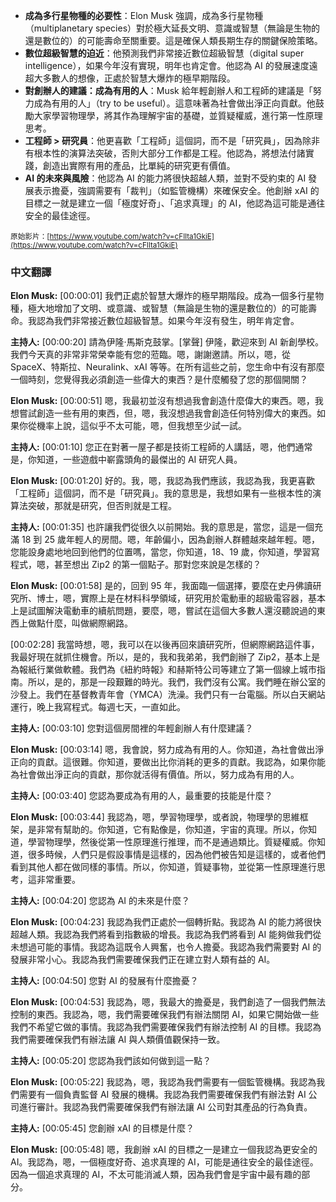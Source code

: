 <!-- summary -->
- **成為多行星物種的必要性**：Elon Musk 強調，成為多行星物種（multiplanetary species）對於極大延長文明、意識或智慧（無論是生物的還是數位的）的可能壽命至關重要。這是確保人類長期生存的關鍵保險策略。
- **數位超級智慧的迫近**：他預測我們非常接近數位超級智慧（digital super intelligence），如果今年沒有實現，明年也肯定會。他認為 AI 的發展速度遠超大多數人的想像，正處於智慧大爆炸的極早期階段。
- **對創辦人的建議：成為有用的人**：Musk 給年輕創辦人和工程師的建議是「努力成為有用的人」（try to be useful）。這意味著為社會做出淨正向貢獻。他鼓勵大家學習物理學，將其作為理解宇宙的基礎，並質疑權威，進行第一性原理思考。
- **工程師 > 研究員**：他更喜歡「工程師」這個詞，而不是「研究員」，因為除非有根本性的演算法突破，否則大部分工作都是工程。他認為，將想法付諸實踐，創造出實際有用的產品，比單純的研究更有價值。
- **AI 的未來與風險**：他認為 AI 的能力將很快超越人類，並對不受約束的 AI 發展表示擔憂，強調需要有「裁判」（如監管機構）來確保安全。他創辦 xAI 的目標之一就是建立一個「極度好奇」、「追求真理」的 AI，他認為這可能是通往安全的最佳途徑。
<!-- endsummary -->

<small>原始影片：[https://www.youtube.com/watch?v=cFIlta1GkiE](https://www.youtube.com/watch?v=cFIlta1GkiE)</small>

### 中文翻譯

**Elon Musk:** [00:00:01]
我們正處於智慧大爆炸的極早期階段。成為一個多行星物種，極大地增加了文明、或意識、或智慧（無論是生物的還是數位的）的可能壽命。我認為我們非常接近數位超級智慧。如果今年沒有發生，明年肯定會。

**主持人:** [00:00:20]
請為伊隆·馬斯克鼓掌。[掌聲] 伊隆，歡迎來到 AI 新創學校。我們今天真的非常非常榮幸能有您的蒞臨。嗯，謝謝邀請。所以，嗯，從 SpaceX、特斯拉、Neuralink、xAI 等等。在所有這些之前，您生命中有沒有那麼一個時刻，您覺得我必須創造一些偉大的東西？是什麼觸發了您的那個開關？

**Elon Musk:** [00:00:51]
嗯，我最初並沒有想過我會創造什麼偉大的東西。嗯，我想嘗試創造一些有用的東西，但，嗯，我沒想過我會創造任何特別偉大的東西。如果你從機率上說，這似乎不太可能，嗯，但我想至少試一試。

**主持人:** [00:01:10]
您正在對著一屋子都是技術工程師的人講話，嗯，他們通常是，你知道，一些遊戲中嶄露頭角的最傑出的 AI 研究人員。

**Elon Musk:** [00:01:20]
好的。我，嗯，我認為我們應該，我認為我，我更喜歡「工程師」這個詞，而不是「研究員」。我的意思是，我想如果有一些根本性的演算法突破，那就是研究，但否則就是工程。

**主持人:** [00:01:35]
也許讓我們從很久以前開始。我的意思是，當您，這是一個充滿 18 到 25 歲年輕人的房間。嗯，年齡偏小，因為創辦人群體越來越年輕。嗯，您能設身處地地回到他們的位置嗎，當您，你知道，18、19 歲，你知道，學習寫程式，嗯，甚至想出 Zip2 的第一個點子。那對您來說是怎樣的？

**Elon Musk:** [00:01:58]
是的，回到 95 年，我面臨一個選擇，要麼在史丹佛讀研究所、博士，嗯，實際上是在材料科學領域，研究用於電動車的超級電容器，基本上是試圖解決電動車的續航問題，要麼，嗯，嘗試在這個大多數人還沒聽說過的東西上做點什麼，叫做網際網路。

[00:02:28]
我當時想，嗯，我可以在以後再回來讀研究所，但網際網路這件事，我最好現在就抓住機會。所以，是的，我和我弟弟，我們創辦了 Zip2，基本上是為報紙行業做軟體。我們為《紐約時報》和赫斯特公司等建立了第一個線上城市指南。所以，是的，那是一段艱難的時光。我們，我們沒有公寓。我們睡在辦公室的沙發上。我們在基督教青年會（YMCA）洗澡。我們只有一台電腦。所以白天網站運行，晚上我寫程式。每週七天，一直如此。

**主持人:** [00:03:10]
您對這個房間裡的年輕創辦人有什麼建議？

**Elon Musk:** [00:03:14]
嗯，我會說，努力成為有用的人。你知道，為社會做出淨正向的貢獻。這很難。你知道，要做出比你消耗的更多的貢獻。我認為，如果你能為社會做出淨正向的貢獻，那你就活得有價值。所以，努力成為有用的人。

**主持人:** [00:03:40]
您認為要成為有用的人，最重要的技能是什麼？

**Elon Musk:** [00:03:44]
我認為，嗯，學習物理學，或者說，物理學的思維框架，是非常有幫助的。你知道，它有點像是，你知道，宇宙的真理。所以，你知道，學習物理學，然後從第一性原理進行推理，而不是通過類比。質疑權威。你知道，很多時候，人們只是假設事情是這樣的，因為他們被告知是這樣的，或者他們看到其他人都在做同樣的事情。所以，你知道，質疑事物，並從第一性原理進行思考，這非常重要。

**主持人:** [00:04:20]
您認為 AI 的未來是什麼？

**Elon Musk:** [00:04:23]
我認為我們正處於一個轉折點。我認為 AI 的能力將很快超越人類。我認為我們將看到指數級的增長。我認為我們將看到 AI 能夠做我們從未想過可能的事情。我認為這既令人興奮，也令人擔憂。我認為我們需要對 AI 的發展非常小心。我認為我們需要確保我們正在建立對人類有益的 AI。

**主持人:** [00:04:50]
您對 AI 的發展有什麼擔憂？

**Elon Musk:** [00:04:53]
我認為，嗯，我最大的擔憂是，我們創造了一個我們無法控制的東西。我認為，嗯，我們需要確保我們有辦法關閉 AI，如果它開始做一些我們不希望它做的事情。我認為我們需要確保我們有辦法控制 AI 的目標。我認為我們需要確保我們有辦法讓 AI 與人類價值觀保持一致。

**主持人:** [00:05:20]
您認為我們該如何做到這一點？

**Elon Musk:** [00:05:22]
我認為，嗯，我認為我們需要有一個監管機構。我認為我們需要有一個負責監督 AI 發展的機構。我認為我們需要確保我們有辦法對 AI 公司進行審計。我認為我們需要確保我們有辦法讓 AI 公司對其產品的行為負責。

**主持人:** [00:05:45]
您創辦 xAI 的目標是什麼？

**Elon Musk:** [00:05:48]
嗯，我創辦 xAI 的目標之一是建立一個我認為更安全的 AI。我認為，嗯，一個極度好奇、追求真理的 AI，可能是通往安全的最佳途徑。因為一個追求真理的 AI，不太可能消滅人類，因為我們會是宇宙中最有趣的部分。